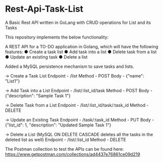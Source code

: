 # Rest-Api-Task-List
A Basic Rest API written in GoLang with CRUD operations for List and its Tasks

This repository implements the below functionality:

A REST API for a TO-DO application in Golang, which will have
the following features:
● Create a task list
● Add task into a list
● Delete task from a list
● Update an existing task
● Delete a list

Added a MySQL persistence mechanism to save tasks and lists.

-> Create a Task List
Endpoint - /list
Method - POST
Body - {"name": "List1"}

-> Add Task into a List
Endpoint - /list/:list_id/task
Method - POST
Body - {"description": "Sample Task 1"}

-> Delete Task from a List
Endpoint - /list/:list_id/task/:task_id
Method - DELETE

-> Update an Existing Task
Endpoint - /task/:task_id
Method - PUT
Body - {"list_id": 1, "description": "Updated Sample Task 1"}

-> Delete a List (MySQL ON DELETE CASCADE deletes all the tasks in the deleted list as well)
Endpoint - /list/:list_id
Method - DELETE

The Postman collection to test the APIs can be found here:
https://www.getpostman.com/collections/ad4437e76861ce09d219
